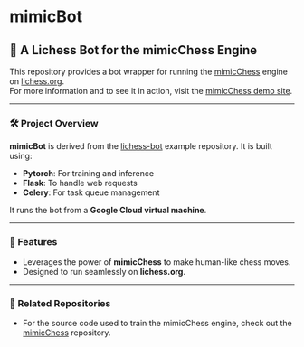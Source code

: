 # mimicBot

## 🤖 A Lichess Bot for the mimicChess Engine

This repository provides a bot wrapper for running the [mimicChess](https://github.com/nrxszvo/mimicChess) engine on [lichess.org](https://lichess.org).  
For more information and to see it in action, visit the [mimicChess demo site](https://chessbot.michaelhorgan.me).

---

### 🛠️ Project Overview

**mimicBot** is derived from the [lichess-bot](https://github.com/lichess-bot-devs/lichess-bot) example repository. It is built using:

- **Pytorch**: For training and inference
- **Flask**: To handle web requests
- **Celery**: For task queue management

It runs the bot from a **Google Cloud virtual machine**.

---

### 🚀 Features

- Leverages the power of **mimicChess** to make human-like chess moves.
- Designed to run seamlessly on **lichess.org**.

---

### 📄 Related Repositories

- For the source code used to train the mimicChess engine, check out the [mimicChess](https://github.com/nrxszvo/mimicChess) repository.
  

